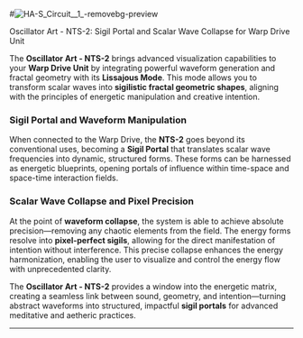 
#![HA-S_Circuit__1_-removebg-preview](https://github.com/user-attachments/assets/fb5c3c43-f512-4db0-98ea-05b3569988a0)

Oscillator Art - NTS-2: Sigil Portal and Scalar Wave Collapse for Warp Drive Unit

The **Oscillator Art - NTS-2** brings advanced visualization capabilities to your **Warp Drive Unit** by integrating powerful waveform generation and fractal geometry with its **Lissajous Mode**. This mode allows you to transform scalar waves into **sigilistic fractal geometric shapes**, aligning with the principles of energetic manipulation and creative intention.

### Sigil Portal and Waveform Manipulation

When connected to the Warp Drive, the **NTS-2** goes beyond its conventional uses, becoming a **Sigil Portal** that translates scalar wave frequencies into dynamic, structured forms. These forms can be harnessed as energetic blueprints, opening portals of influence within time-space and space-time interaction fields.

### Scalar Wave Collapse and Pixel Precision

At the point of **waveform collapse**, the system is able to achieve absolute precision—removing any chaotic elements from the field. The energy forms resolve into **pixel-perfect sigils**, allowing for the direct manifestation of intention without interference. This precise collapse enhances the energy harmonization, enabling the user to visualize and control the energy flow with unprecedented clarity.

The **Oscillator Art - NTS-2** provides a window into the energetic matrix, creating a seamless link between sound, geometry, and intention—turning abstract waveforms into structured, impactful **sigil portals** for advanced meditative and aetheric practices.

---
